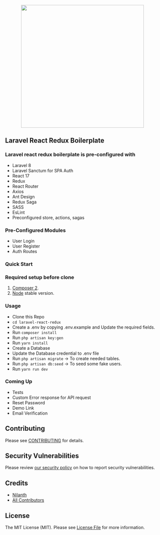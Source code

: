 <p align="center"><a href="https://laravel.com" target="_blank"><img src="https://raw.githubusercontent.com/laravel/art/master/logo-lockup/5%20SVG/2%20CMYK/1%20Full%20Color/laravel-logolockup-cmyk-red.svg" width="400"></a></p>

## Laravel React Redux Boilerplate

### Laravel react redux boilerplate is pre-configured with

- Laravel 8
- Laravel Sanctum for SPA Auth
- React 17
- Redux 
- React Router
- Axios
- Ant Design
- Redux Saga
- SASS
- EsLint
- Preconfigured store, actions, sagas

### Pre-Configured Modules

- User Login
- User Register
- Auth Routes

### Quick Start

### Required setup before clone
1. [Composer 2](https://getcomposer.org/download/). 
2. [Node](https://nodejs.org/en/) stable version.

### Usage

- Clone this Repo
- `cd laravel-react-redux`
- Create a .env by copying .env.example and Update the required fields.
- Run `composer install`
- Run `php artisan key:gen`
- Run `yarn install`
- Create a Database
- Update the Database credential to .env file
- Run `php artisan migrate` -> To create needed tables.
- Run `php artisan db:seed` -> To seed some fake users.
- Run `yarn run dev`

### Coming Up 

- Tests
- Custom Error response for API request
- Reset Password
- Demo Link
- Email Verification

## Contributing

Please see [CONTRIBUTING](.github/CONTRIBUTING.md) for details.

## Security Vulnerabilities

Please review [our security policy](../../security/policy) on how to report security vulnerabilities.

## Credits

-   [Nilanth](https://github.com/nilanth)
-   [All Contributors](../../contributors)

## License

The MIT License (MIT). Please see [License File](LICENSE.md) for more information.
